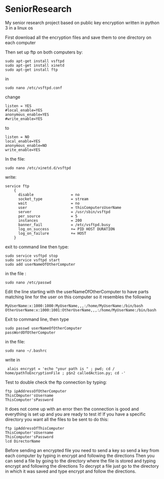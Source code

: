 # SeniorResearch
My senior research project based on public key encryption written in python 3 in a linux os

First download all the encryption files and save them to one directory on each computer

Then set up ftp on both computers by:

	sudo apt-get install vsftpd
 	sudo apt-get install xinetd
	sudo apt-get install ftp
in 
	
	sudo nano /etc/vsftpd.conf 
change 
	
	listen = YES
	#local_enable=YES
	anonymous_enable=YES
	#write_enable=YES
to 
	 
	listen = NO
	local_enable=YES
	anonymous_enable=NO
	write_enable=YES	
In the file:
	
	sudo nano /etc/xinetd.d/vsftpd
write:
   
   	service ftp
        {
          disable                 = no
          socket_type             = stream
          wait                    = no
          user                    = thisComputersUserName
          server                  = /usr/sbin/vsftpd
          per_source              = 5
          instances               = 200
          banner_fail             = /etc/vsftpd.busy
          log_on_success          += PID HOST DURATION
          log_on_failure          += HOST
        }
exit to command line then type:	
				
  	sudo service vsftpd stop
  	sudo service vsftpd start
  	sudo add userNameOfOtherComputer
in the file :
	
	sudo nano /etc/passwd
Edit the line starting with the userNameOfOtherComputer to have parts matching line for the user on this computer so it resembles the following

	MyUserName:x:1000:1000:MyUserName,,,:/home/MyUserName:/bin/bash
	OtherUserName:x:1000:1001:OtherUserName,,,:/home/MyUserName:/bin/bash
Exit to command line, then type 
 
	sudo passwd userNameOfOtherComputer
  	passWordOfOtherComputer
	
in the file:
		
	sudo nano ~/.bashrc
write in 
   
	 alais encrypt = 'echo "your path is " ; pwd; cd / home/pathToEncryptionFile ; p$n2 calledAction.py; cd -'
Test to double check the ftp connection by typing:
	
	ftp ipAddressOfOtherComputer
	ThisCOmputer'sUsername
	ThisComputer'sPassword
It does not come up with an error then the connection is good and everything is set up and you are ready to test it!
If you have a specific directory you want all the files to be sent to do this:

	ftp ipAddressOfThisComputer
	ThisComputer'sUsername
	ThisComputer'sPassword
	lcd DirectorName
Before sending an encrypted file you need to send a key so send a key from each computer by typing in encrypt and following the directions
Then you can send a file by going to the directory where the file is stored and typing encrypt and following the directions
To decrypt a file just go to the directory in which it was saved and type encrypt and follow the directions.
